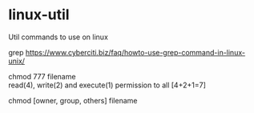 # linux-util
Util commands to use on linux


grep
https://www.cyberciti.biz/faq/howto-use-grep-command-in-linux-unix/

chmod 777 filename	
read(4), write(2) and execute(1) permission to all [4+2+1=7]

chmod [owner, group, others] filename
